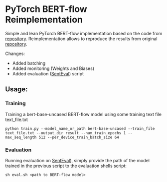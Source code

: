 # PyTorch BERT-flow Reimplementation

Simple and lean PyTorch BERT-flow implementation based on the code from [repository](https://github.com/UKPLab/pytorch-bertflow). Reimplementation allows to reproduce the results from original [repository](https://github.com/bohanli/BERT-flow).

Changes:
* Added batching
* Added monitoring (Weights and Biases)
* Added evaluation ([SentEval](https://github.com/facebookresearch/SentEval)) script

## Usage:


### Training 

Training a bert-base-uncased BERT-flow model using some training text file text_file.txt
```
python train.py --model_name_or_path bert-base-uncased --train_file text_file.txt --output_dir result --num_train_epochs 1 --max_seq_length 512 --per_device_train_batch_size 64
```

### Evaluation

Running evaluation on [SentEval](https://github.com/facebookresearch/SentEval)), simply provide the path of the model trained in the previous script to the evaluation shells script:

```
sh eval.sh <path to BERT-flow model>
```
